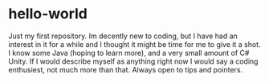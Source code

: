 # hello-world
Just my first repository.
Im decently new to coding, but I have had an interest in it for a while and I thought it might be time for me to give it a shot. I know some Java (hoping to learn more), and a very small amount of C# Unity. If I would describe myself as anything right now I would say a coding enthusiest, not much more than that. Always open to tips and pointers.
